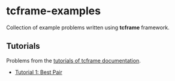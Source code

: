 tcframe-examples
================

Collection of example problems written using **tcframe** framework.

Tutorials
---------

Problems from the [tutorials of tcframe documentation](http://docs.tcframe.org/en/latest/tutorials/tutorials.html).

- [Tutorial 1: Best Pair](https://github.com/tcframe/tcframe-examples/tree/master/tutorials/1_best-pair)
